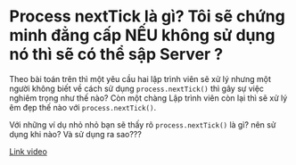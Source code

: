 # Process nextTick là gì? Tôi sẽ chứng minh đẳng cấp NẾU không sử dụng nó thì sẽ có thể sập Server ?

Theo bài toán trên thì một yêu cầu hai lập trình viên sẽ xử lý nhưng một người không biết về cách sử dụng `process.nextTick()` thì gây sự việc nghiêm trọng như thế nào? Còn một chàng Lập trình viên còn lại thì sẽ xử lý êm đẹp thế nào với `process.nextTick()`.

Với những ví dụ nhỏ nhỏ bạn sẽ thấy rõ `process.nextTick()` là gì? nên sử dụng khi nào? Và sử dụng ra sao???

[Link video](https://s.net.vn/wZb3)
